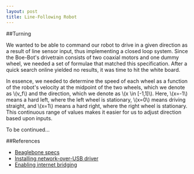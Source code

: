 ```yaml
---
layout: post
title: Line-Following Robot
---
```


##Turning

We wanted to be able to command our robot to drive in a given direction as a result of line sensor input, thus implementing a closed loop system. Since the Boe-Bot's drivetrain consists of two coaxial motors and one dummy wheel, we needed a set of formulae that matched this specification. After a quick search online yielded no results, it was time to hit the white board.

In essence, we needed to determine the speed of each wheel as a function of the robot's velocity at the midpoint of the two wheels, which we denote as \\(v_f\\) and the direction, which we denote as \\(x \in [-1,1]\\). Here, \\(x=-1\\) means a hard left, where the left wheel is stationary, \\(x=0\\) means driving straight, and \\(x=1\\) means a hard right, where the right wheel is stationary. This continuous range of values makes it easier for us to adjust direction based upon inputs.

To be continued...

##References
 - [Beaglebone specs](http://beagleboard.org/support/bone101)
 - [Installing network-over-USB driver](http://beagleboard.org/getting-started)
 - [Enabling internet bridging](http://derekmolloy.ie/beaglebone/getting-started-usb-network-adapter-on-the-beaglebone/)
